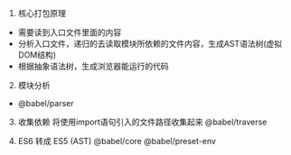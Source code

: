 1. 核心打包原理
 - 需要读到入口文件里面的内容
 - 分析入口文件，递归的去读取模块所依赖的文件内容，生成AST语法树(虚拟DOM结构)
 - 根据抽象语法树，生成浏览器能运行的代码

2. 模块分析 
 - @babel/parser 

3. 收集依赖
  将使用import语句引入的文件路径收集起来
  @babel/traverse 

4. ES6 转成 ES5 (AST)
  @babel/core
  @babel/preset-env 
  
